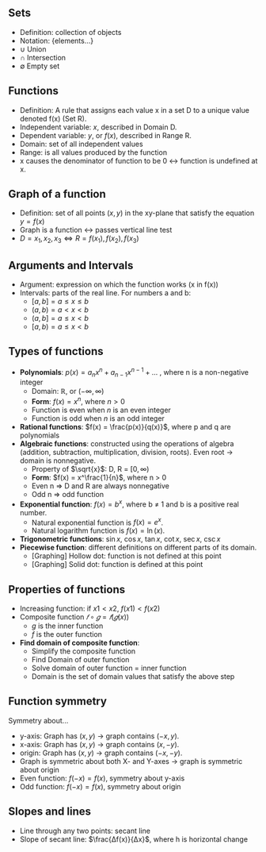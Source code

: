 ## Sets
- Definition: collection of objects
- Notation: {elements...}
- ∪ Union
- ∩ Intersection
- ∅ Empty set

## Functions
- Definition: A rule that assigns each value x in a set D to a unique value denoted f(x) (Set R).
- Independent variable: $x$, described in Domain D.
- Dependent variable: $y$, or $f(x)$, described in Range R.
- Domain: set of all independent values
- Range: is all values produced by the function
- x causes the denominator of function to be 0 ↔︎ function is undefined at x.

## Graph of a function
- Definition: set of all points $(x, y)$ in the xy-plane that satisfy the equation $y=f(x)$
- Graph is a function ↔︎ passes vertical line test
- $D = {x_1, x_2, x_3} \Leftrightarrow R = {f(x_1), f(x_2), f(x_3)}$

## Arguments and Intervals
- Argument: expression on which the function works (x in f(x))
- Intervals: parts of the real line. For numbers a and b:
	- $[a, b] = a ≤ x ≤ b$
	- $(a, b) = a < x < b$
	- $(a, b] = a ≤ x < b$
	- $[a, b) = a ≤ x < b$

## Types of functions
- **Polynomials**: $p(x)=a_nx^n+a_{n-1}x^{n-1}+\dots$ , where n is a non-negative integer
	- Domain: ℝ, or $(-∞, ∞)$
	- **Form**: $f(x) = x^n$, where $n > 0$
	- Function is even when $n$ is an even integer
	- Function is odd when $n$ is an odd integer
- **Rational functions**: $f(x) = \frac{p(x)}{q(x)}$, where p and q are polynomials
- **Algebraic functions**: constructed using the operations of algebra (addition, subtraction, multiplication, division, roots). Even root → domain is nonnegative.
	- Property of $\sqrt{x}$: D, R = $[0, ∞)$
	- **Form**: $f(x) = x^\frac{1}{n}$, where n > 0
	- Even n ⇒ D and R are always nonnegative
	- Odd n ⇒ odd function
- **Exponential function**: $f(x) = b^x$, where b ≠ 1 and b is a positive real number.
	- Natural exponential function is $f(x) = e^x$.
	- Natural logarithm function is $f(x) = \ln(x)$.
- **Trigonometric functions**: $\sin{x}$, $\cos{x}$, $\tan{x}$, $\cot{x}$, $\sec{x}$, $\csc{x}$
- **Piecewise function**: different definitions on different parts of its domain.
	- [Graphing] Hollow dot: function is not defined at this point
	- [Graphing] Solid dot: function is defined at this point
## Properties of functions
- Increasing function: if $x1 < x2$, $f(x1) < f(x2)$
- Composite function $𝑓 ∘ 𝑔 = 𝑓(𝑔(x))$
	- $g$ is the inner function
	- $f$ is the outer function
- **Find domain of composite function**:
	- Simplify the composite function
	- Find Domain of outer function
	- Solve domain of outer function = inner function
	- Domain is the set of domain values that satisfy the above step
## Function symmetry
Symmetry about...
- y-axis: Graph has $(x,y)$ → graph contains $(-x, y)$.
- x-axis: Graph has $(x,y)$ → graph contains $(x ,-y)$.
- origin: Graph has $(x,y)$ → graph contains $(-x,-y)$.
- Graph is symmetric about both X- and Y-axes → graph is symmetric about origin
- Even function: $f(-x) = f(x)$, symmetry about y-axis
- Odd function: $f(-x) = f(x)$, symmetry about origin
## Slopes and lines
- Line through any two points: secant line
- Slope of secant line: $\frac{Δf(x)}{Δx}$, where h is horizontal change
